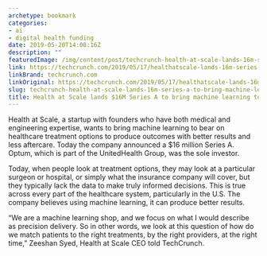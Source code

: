 ```yaml
---
archetype: bookmark
categories:
- ai
- digital health funding
date: 2019-05-20T14:08:16Z
description: ""
featuredImage: /img/content/post/techcrunch-health-at-scale-lands-16m-series-a-to-bring-machine-learning-to-healthcare.jpg
link: https://techcrunch.com/2019/05/17/healthatscale-lands-16m-series-a-to-use-machine-learning-for-more-precise-healthcare/?guccounter=1&guce_referrer_us=aHR0cHM6Ly9oaXN0YWxrMi5jb20v&guce_referrer_cs=ZUHmZH_S21iGR3BYXHLUkQ
linkBrand: techcrunch.com
linkOriginal: https://techcrunch.com/2019/05/17/healthatscale-lands-16m-series-a-to-use-machine-learning-for-more-precise-healthcare/?guccounter=1&guce_referrer_us=aHR0cHM6Ly9oaXN0YWxrMi5jb20v&guce_referrer_cs=ZUHmZH_S21iGR3BYXHLUkQ
slug: techcrunch-health-at-scale-lands-16m-series-a-to-bring-machine-learning-to-healthcare
title: Health at Scale lands $16M Series A to bring machine learning to healthcare
---
```

Health at Scale, a startup with founders who have both medical and engineering expertise, wants to bring machine learning to bear on healthcare treatment options to produce outcomes with better results and less aftercare. Today the company announced a $16 million Series A. Optum, which is part of the UnitedHealth Group, was the sole investor.

Today, when people look at treatment options, they may look at a particular surgeon or hospital, or simply what the insurance company will cover, but they typically lack the data to make truly informed decisions. This is true across every part of the healthcare system, particularly in the U.S. The company believes using machine learning, it can produce better results.

“We are a machine learning shop, and we focus on what I would describe as precision delivery. So in other words, we look at this question of how do we match patients to the right treatments, by the right providers, at the right time,” Zeeshan Syed, Health at Scale CEO told TechCrunch.

